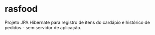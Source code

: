 # rasfood
Projeto JPA Hibernate para registro de ítens do cardápio e histórico de pedidos - sem servidor de aplicação.
